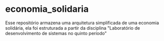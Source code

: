 # economia_solidaria
Esse repositório armazena uma arquitetura simplificada de uma economia solidária, ela foi estruturada a partir da disciplina "Laboratório de desenvolvimento de sistemas no quinto período"
